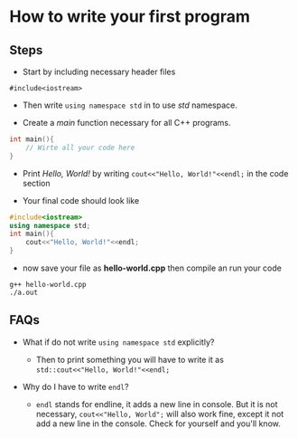 # How to write your first program

## Steps
* Start by including necessary header files 
```
#include<iostream>
```

* Then write `using namespace std` in to use _std_ namespace.

* Create a _main_ function necessary for all C++ programs.
```cpp
int main(){
    // Wirte all your code here
}
```

* Print _Hello, World!_ by writing `cout<<"Hello, World!"<<endl;` in the code section

* Your final code should look like
```cpp
#include<iostream>
using namespace std;
int main(){
    cout<<"Hello, World!"<<endl;
}
```

* now save your file as **hello-world.cpp** then compile an run your code
```npm
g++ hello-world.cpp
./a.out
```

## FAQs

* What if do not write `using namespace std` explicitly?
    * Then to print something you will have to write it as `std::cout<<"Hello, World!"<<endl;`
    
    
* Why do I have to write `endl`?
    * `endl` stands for endline, it adds a new line in console. But it is not necessary, `cout<<"Hello, World";` will also work fine, except it not add a new line in the console. Check for yourself and you'll know.
